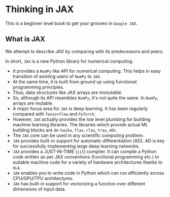 # Thinking in JAX

This is a beginner level book to get your grooves in `Google JAX`.


## What is JAX

We attempt to describe JAX by comparing with its predecessors and peers. 

In short, `JAX` is a new Python library for numerical computing. 

* It provides a `NumPy` like API for numerical computing. This helps in easy transition of existing users of `NumPy` to `JAX`.
* At the same time, it is built from ground up using functional programming principles. 
* Thus, data structures like JAX arrays are *immutable*.
* So, although its API resembles `NumPy`, it's not quite the same. In `NumPy`, arrays are mutable.
* A major focus area for `JAX` is deep learning. It has been regularly compared with `TensorFlow` and `PyTorch`. 
* However, `JAX` actually provides the low level plumbing for building machine learning libraries. The libraries 
  which provide actual ML building blocks are `dm-haiku`, `flax`, `rlax`, `trax`, etc. 
* The `JAX` core can be used in any scientific computing problem.
* `JAX` provides built-in support for automatic differentiation (AD). AD is key for successfully implementing large deep learning networks.
* `JAX` provides a JUST-IN-TIME (`jit`) compiler. It can compile a Python code written as per JAX conventions (functional programming etc.) 
  to suitable machine code for a variety of hardware architectures thanks to `XLA`.
* `JAX` enables you to write code in Python which can run efficiently across CPU/GPU/TPU architectures.
* `JAX` has built-in support for vectorizing a function over different dimensions of input data.
